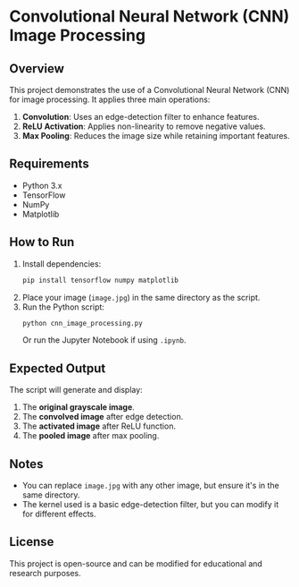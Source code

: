 # Convolutional Neural Network (CNN) Image Processing

## Overview
This project demonstrates the use of a Convolutional Neural Network (CNN) for image processing. It applies three main operations:
1. **Convolution**: Uses an edge-detection filter to enhance features.
2. **ReLU Activation**: Applies non-linearity to remove negative values.
3. **Max Pooling**: Reduces the image size while retaining important features.

## Requirements
- Python 3.x
- TensorFlow
- NumPy
- Matplotlib

## How to Run
1. Install dependencies:
   ```bash
   pip install tensorflow numpy matplotlib
   ```
2. Place your image (`image.jpg`) in the same directory as the script.
3. Run the Python script:
   ```bash
   python cnn_image_processing.py
   ```
   Or run the Jupyter Notebook if using `.ipynb`.

## Expected Output
The script will generate and display:
1. The **original grayscale image**.
2. The **convolved image** after edge detection.
3. The **activated image** after ReLU function.
4. The **pooled image** after max pooling.

## Notes
- You can replace `image.jpg` with any other image, but ensure it's in the same directory.
- The kernel used is a basic edge-detection filter, but you can modify it for different effects.

## License
This project is open-source and can be modified for educational and research purposes.


